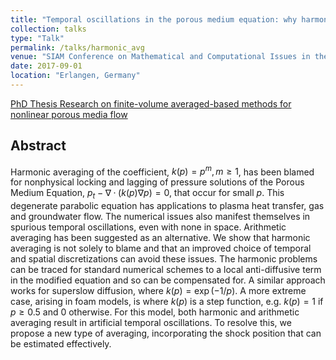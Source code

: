 ```yaml
---
title: "Temporal oscillations in the porous medium equation: why harmonic averaging itself is not to blame"
collection: talks
type: "Talk"
permalink: /talks/harmonic_avg
venue: "SIAM Conference on Mathematical and Computational Issues in the Geosciences 2017"
date: 2017-09-01
location: "Erlangen, Germany"
---
```


[PhD Thesis Research on finite-volume averaged-based methods for nonlinear porous media flow](https://events.conventus.de/fileadmin/congress/media/siam2017/druckelemente/SIAM2017_Program.pdf)

## Abstract

Harmonic averaging of the coefficient, $k(p) = p^m, m ≥ 1$, has been blamed for nonphysical locking and lagging of pressure
solutions of the Porous Medium Equation, $p_t − ∇ · (k(p)∇p) = 0$, that occur for small $p$. This degenerate parabolic equation
has applications to plasma heat transfer, gas and groundwater flow. The numerical issues also manifest themselves in spurious temporal oscillations, even with none in space. Arithmetic averaging has been suggested as an alternative. We show that harmonic averaging is not solely to blame and that an improved choice of temporal and spatial discretizations can avoid these issues. The harmonic problems can be traced for standard numerical schemes to a local anti-diffusive term in the modified equation and so can be compensated for. A similar approach works for superslow diffusion, where $k(p) = \exp(−1/p)$.
A more extreme case, arising in foam models, is where $k(p)$ is a step function, e.g. $k(p) = 1$ if $p ≥ 0.5$ and 0 otherwise. For this model, both harmonic and arithmetic averaging result in artificial temporal oscillations. To resolve this, we propose a new type of averaging, incorporating the shock position that can be estimated effectively.
